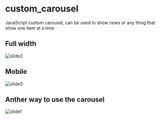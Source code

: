 # custom_carousel
JavaScript custom carousel, can be used to show news or any thing that show one item at a time

## Full width
![slide2](https://user-images.githubusercontent.com/34658228/79033566-71fb2880-7baf-11ea-9730-81bbc8e3c356.PNG)

## Mobile
 ![slide3](https://user-images.githubusercontent.com/34658228/79033583-8c350680-7baf-11ea-983a-fb6cef7c7ef6.PNG)
 
## Anther way to use the carousel
  ![slide1](https://user-images.githubusercontent.com/34658228/79033599-a8d13e80-7baf-11ea-9e36-f085f8fe5e90.PNG)

